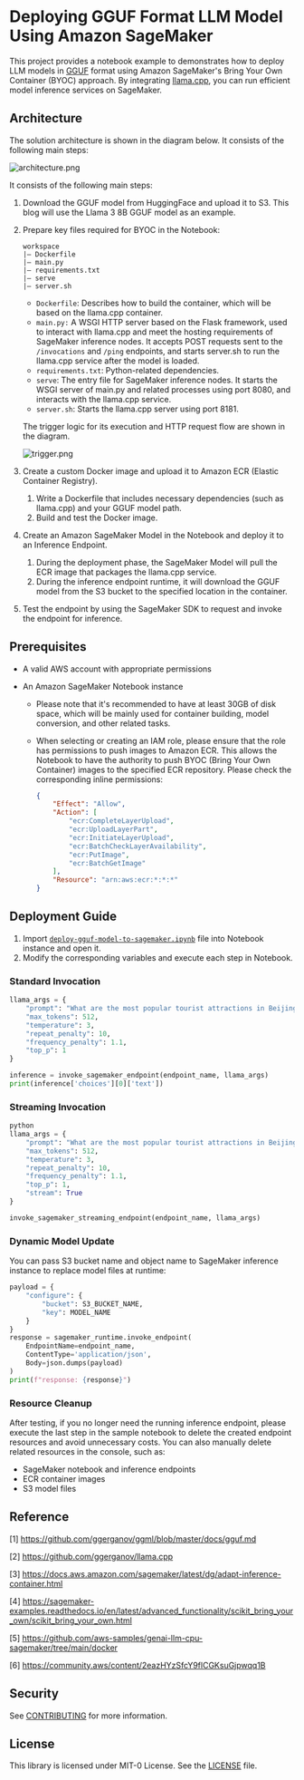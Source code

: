 # Deploying GGUF Format LLM Model Using Amazon SageMaker

This project provides a notebook example to demonstrates how to deploy LLM models in [GGUF](https://github.com/ggerganov/ggml/blob/master/docs/gguf.md) format using Amazon SageMaker's Bring Your Own Container (BYOC) approach. By integrating [llama.cpp](https://github.com/ggerganov/llama.cpp), you can run efficient model inference services on SageMaker.

## Architecture

The solution architecture is shown in the diagram below. It consists of the following main steps:

![architecture.png](architecture.png)

It consists of the following main steps:
1. Download the GGUF model from HuggingFace and upload it to S3. This blog will use the Llama 3 8B GGUF model as an example.

2. Prepare key files required for BYOC in the Notebook:

   ```
   workspace
   |— Dockerfile
   |— main.py
   |— requirements.txt
   |— serve
   |— server.sh
   ```

   - `Dockerfile`: Describes how to build the container, which will be based on the llama.cpp container.
   - `main.py:` A WSGI HTTP server based on the Flask framework, used to interact with llama.cpp and meet the hosting requirements of SageMaker inference nodes. It accepts POST requests sent to the `/invocations` and `/ping` endpoints, and starts server.sh to run the llama.cpp service after the model is loaded.
   - `requirements.txt`: Python-related dependencies.
   - `serve`: The entry file for SageMaker inference nodes. It starts the WSGI server of main.py and related processes using port 8080, and interacts with the llama.cpp service.
   - `server.sh`: Starts the llama.cpp server using port 8181.

   The trigger logic for its execution and HTTP request flow are shown in the diagram.

   ![trigger.png](trigger.png)


3. Create a custom Docker image and upload it to Amazon ECR (Elastic Container Registry).
   1. Write a Dockerfile that includes necessary dependencies (such as llama.cpp) and your GGUF model path.
   2. Build and test the Docker image.

4. Create an Amazon SageMaker Model in the Notebook and deploy it to an Inference Endpoint.
   1. During the deployment phase, the SageMaker Model will pull the ECR image that packages the llama.cpp service.
   2. During the inference endpoint runtime, it will download the GGUF model from the S3 bucket to the specified location in the container.

5. Test the endpoint by using the SageMaker SDK to request and invoke the endpoint for inference.

## Prerequisites

- A valid AWS account with appropriate permissions

- An Amazon SageMaker Notebook instance

  - Please note that it's recommended to have at least 30GB of disk space, which will be mainly used for container building, model conversion, and other related tasks.

  - When selecting or creating an IAM role, please ensure that the role has permissions to push images to Amazon ECR. This allows the Notebook to have the authority to push BYOC (Bring Your Own Container) images to the specified ECR repository. Please check the corresponding inline permissions:

    ```json
    {
        "Effect": "Allow",
        "Action": [
            "ecr:CompleteLayerUpload",
            "ecr:UploadLayerPart",
            "ecr:InitiateLayerUpload",
            "ecr:BatchCheckLayerAvailability",
            "ecr:PutImage",
            "ecr:BatchGetImage"
        ],
        "Resource": "arn:aws:ecr:*:*:*"
    }
    ```

## Deployment Guide

1. Import  [`deploy-gguf-model-to-sagemaker.ipynb`](./deploy-gguf-model-to-sagemaker.ipynb) file into Notebook instance and open it.
2. Modify the corresponding variables and execute each step in Notebook.

### Standard Invocation

```python
llama_args = {
    "prompt": "What are the most popular tourist attractions in Beijing?",
    "max_tokens": 512,
    "temperature": 3,
    "repeat_penalty": 10,
    "frequency_penalty": 1.1,
    "top_p": 1
}

inference = invoke_sagemaker_endpoint(endpoint_name, llama_args)
print(inference['choices'][0]['text'])
```

### Streaming Invocation

```python
python
llama_args = {
    "prompt": "What are the most popular tourist attractions in Beijing?",
    "max_tokens": 512,
    "temperature": 3,
    "repeat_penalty": 10,
    "frequency_penalty": 1.1,
    "top_p": 1,
    "stream": True
}

invoke_sagemaker_streaming_endpoint(endpoint_name, llama_args)
```

### Dynamic Model Update

You can pass S3 bucket name and object name to SageMaker inference instance to replace model files at runtime:

```python
payload = {
    "configure": {
        "bucket": S3_BUCKET_NAME,
        "key": MODEL_NAME
    }
}
response = sagemaker_runtime.invoke_endpoint(
    EndpointName=endpoint_name,
    ContentType='application/json',
    Body=json.dumps(payload)
)
print(f"response: {response}")
```

### Resource Cleanup

After testing, if you no longer need the running inference endpoint, please execute the last step in the sample notebook to delete  the created endpoint resources and avoid unnecessary costs. You can also manually delete related resources in the console, such as:

- SageMaker notebook and inference endpoints
- ECR container images
- S3 model files

## Reference

[1] https://github.com/ggerganov/ggml/blob/master/docs/gguf.md

[2] https://github.com/ggerganov/llama.cpp

[3] https://docs.aws.amazon.com/sagemaker/latest/dg/adapt-inference-container.html

[4] https://sagemaker-examples.readthedocs.io/en/latest/advanced_functionality/scikit_bring_your_own/scikit_bring_your_own.html

[5] https://github.com/aws-samples/genai-llm-cpu-sagemaker/tree/main/docker

[6] https://community.aws/content/2eazHYzSfcY9flCGKsuGjpwqq1B


## Security

See [CONTRIBUTING](CONTRIBUTING.md#security-issue-notifications) for more information.

## License

This library is licensed under MIT-0 License. See the [LICENSE](LICENSE) file.
